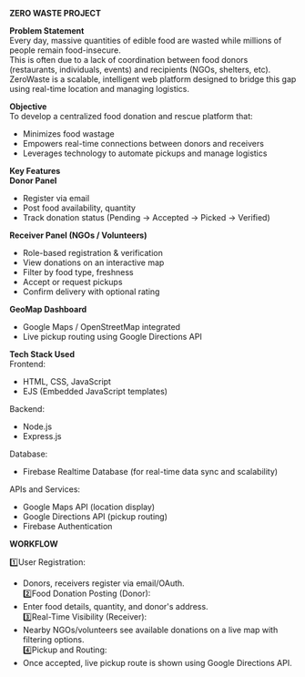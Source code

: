 **ZERO WASTE PROJECT**<br>

**Problem Statement**<br>
Every day, massive quantities of edible food are wasted while millions of people remain food-insecure.<br>
This is often due to a lack of coordination between food donors (restaurants, individuals, events) and recipients (NGOs, shelters, etc). <br>
ZeroWaste is a scalable, intelligent web platform designed to bridge this gap using real-time location and managing logistics.<br>

**Objective**<br>
To develop a centralized food donation and rescue platform that:
- Minimizes food wastage
- Empowers real-time connections between donors and receivers
- Leverages technology to automate pickups and manage logistics

**Key Features**<br>
**Donor Panel**
- Register via email
- Post food availability, quantity
- Track donation status (Pending → Accepted → Picked → Verified)
  
**Receiver Panel (NGOs / Volunteers)**
- Role-based registration & verification
- View donations on an interactive map
- Filter by food type, freshness
- Accept or request pickups
- Confirm delivery with optional rating
  
**GeoMap Dashboard**
- Google Maps / OpenStreetMap integrated
- Live pickup routing using Google Directions API

**Tech Stack Used**<br>
Frontend:<br>
- HTML, CSS, JavaScript
- EJS (Embedded JavaScript templates)
  
Backend:<br>
- Node.js
- Express.js
  
Database:<br>
- Firebase Realtime Database (for real-time data sync and scalability)
  
APIs and Services:<br>
- Google Maps API (location display)
- Google Directions API (pickup routing)
- Firebase Authentication
  
**WORKFLOW**<br>

1️⃣User Registration:<br>
- Donors, receivers register via email/OAuth.<br>
2️⃣Food Donation Posting (Donor):<br>
- Enter food details, quantity, and donor's address.<br>
3️⃣Real-Time Visibility (Receiver):<br>
- Nearby NGOs/volunteers see available donations on a live map with filtering options.<br>
4️⃣Pickup and Routing:<br>
- Once accepted, live pickup route is shown using Google Directions API.<br>


